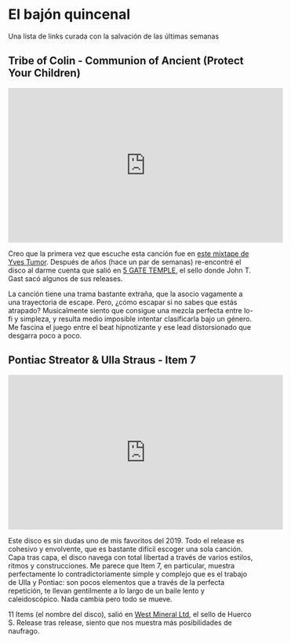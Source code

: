 # El bajón quincenal

Una lista de links curada con la salvación de las últimas semanas

## Tribe of Colin - Communion of Ancient (Protect Your Children)

<iframe width="560" height="315" src="https://www.youtube.com/embed/vaY9L42nUEs" frameborder="0" allow="accelerometer; autoplay; encrypted-media; gyroscope; picture-in-picture" allowfullscreen></iframe>

Creo que la primera vez que escuche esta canción fue en [este mixtape de Yves Tumor](https://www.thefader.com/2016/10/05/fader-mix-yves-tumor). Después de años (hace un par de semanas) re-encontré el disco al darme cuenta que salió
en [5 GATE TEMPLE](https://5gatetemple.bandcamp.com/), el sello donde John T. Gast sacó algunos de sus releases. 

La canción tiene una trama bastante extraña, que la asocio vagamente a una trayectoria de escape. Pero, ¿cómo escapar si no sabes que estás atrapado? Musicalmente siento que consigue una mezcla perfecta entre lo-fi y simpleza, y resulta medio imposible intentar clasificarla bajo un género. Me fascina el juego entre el beat hipnotizante y ese lead distorsionado que desgarra poco a poco.

## Pontiac Streator & Ulla Straus - Item 7

<iframe width="560" height="315" src="https://www.youtube.com/embed/9ZPYq4UTh5Y" frameborder="0" allow="accelerometer; autoplay; encrypted-media; gyroscope; picture-in-picture" allowfullscreen></iframe>

Este disco es sin dudas uno de mis favoritos del 2019. Todo el release es cohesivo y envolvente, que es bastante difícil escoger una sola canción. Capa tras capa, el disco navega con total libertad a través de varios estilos, ritmos y construcciones. Me parece que Item 7, en particular, muestra perfectamente lo contradictoriamente simple y complejo que es el trabajo de Ulla y Pontiac: son pocos elementos que a través de la perfecta repetición, te llevan gentilmente a lo largo de un baile lento y caleidoscópico. Nada cambia pero todo se mueve.


11 Items (el nombre del disco), salió en [West Mineral Ltd](https://westmineral.ltd/), el sello de Huerco S. Release tras release, siento que nos muestra más posibilidades de naufrago.
